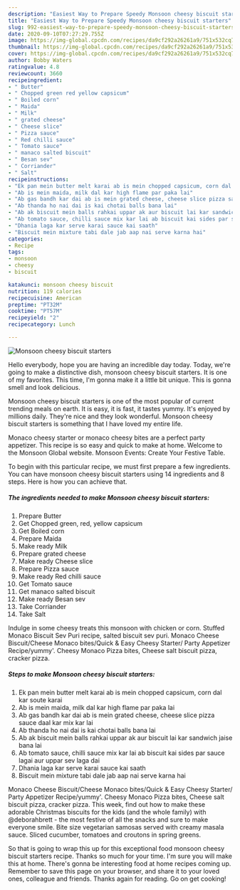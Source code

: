 ```yaml
---
description: "Easiest Way to Prepare Speedy Monsoon cheesy biscuit starters"
title: "Easiest Way to Prepare Speedy Monsoon cheesy biscuit starters"
slug: 992-easiest-way-to-prepare-speedy-monsoon-cheesy-biscuit-starters
date: 2020-09-10T07:27:29.755Z
image: https://img-global.cpcdn.com/recipes/da9cf292a26261a9/751x532cq70/monsoon-cheesy-biscuit-starters-recipe-main-photo.jpg
thumbnail: https://img-global.cpcdn.com/recipes/da9cf292a26261a9/751x532cq70/monsoon-cheesy-biscuit-starters-recipe-main-photo.jpg
cover: https://img-global.cpcdn.com/recipes/da9cf292a26261a9/751x532cq70/monsoon-cheesy-biscuit-starters-recipe-main-photo.jpg
author: Bobby Waters
ratingvalue: 4.8
reviewcount: 3660
recipeingredient:
- " Butter"
- " Chopped green red yellow capsicum"
- " Boiled corn"
- " Maida"
- " Milk"
- " grated cheese"
- " Cheese slice"
- " Pizza sauce"
- " Red chilli sauce"
- " Tomato sauce"
- " manaco salted biscuit"
- " Besan sev"
- " Corriander"
- " Salt"
recipeinstructions:
- "Ek pan mein butter melt karai ab is mein chopped capsicum, corn dal kar soute karai"
- "Ab is mein maida, milk dal kar high flame par paka lai"
- "Ab gas bandh kar dai ab is mein grated cheese, cheese slice pizza sauce daal kar mix kar lai"
- "Ab thanda ho nai dai is kai chotai balls bana lai"
- "Ab ak biscuit mein balls rahkai uppar ak aur biscuit lai kar sandwich jaise bana lai"
- "Ab tomato sauce, chilli sauce mix kar lai ab biscuit kai sides par sauce lagai aur uppar sev laga dai"
- "Dhania laga kar serve karai sauce kai saath"
- "Biscuit mein mixture tabi dale jab aap nai serve karna hai"
categories:
- Recipe
tags:
- monsoon
- cheesy
- biscuit

katakunci: monsoon cheesy biscuit 
nutrition: 119 calories
recipecuisine: American
preptime: "PT32M"
cooktime: "PT57M"
recipeyield: "2"
recipecategory: Lunch

---
```



![Monsoon cheesy biscuit starters](https://img-global.cpcdn.com/recipes/da9cf292a26261a9/751x532cq70/monsoon-cheesy-biscuit-starters-recipe-main-photo.jpg)

Hello everybody, hope you are having an incredible day today. Today, we're going to make a distinctive dish, monsoon cheesy biscuit starters. It is one of my favorites. This time, I'm gonna make it a little bit unique. This is gonna smell and look delicious.

Monsoon cheesy biscuit starters is one of the most popular of current trending meals on earth. It is easy, it is fast, it tastes yummy. It's enjoyed by millions daily. They're nice and they look wonderful. Monsoon cheesy biscuit starters is something that I have loved my entire life.

Monaco cheesy starter or monaco cheesy bites are a perfect party appetizer. This recipe is so easy and quick to make at home. Welcome to the Monsoon Global website. Monsoon Events: Create Your Festive Table.


To begin with this particular recipe, we must first prepare a few ingredients. You can have monsoon cheesy biscuit starters using 14 ingredients and 8 steps. Here is how you can achieve that.

<!--inarticleads1-->

##### The ingredients needed to make Monsoon cheesy biscuit starters:

1. Prepare  Butter
1. Get  Chopped green, red, yellow capsicum
1. Get  Boiled corn
1. Prepare  Maida
1. Make ready  Milk
1. Prepare  grated cheese
1. Make ready  Cheese slice
1. Prepare  Pizza sauce
1. Make ready  Red chilli sauce
1. Get  Tomato sauce
1. Get  manaco salted biscuit
1. Make ready  Besan sev
1. Take  Corriander
1. Take  Salt


Indulge in some cheesy treats this monsoon with chicken or corn. Stuffed Monaco Biscuit Sev Puri recipe, salted biscuit sev puri. Monaco Cheese Biscuit/Cheese Monaco bites/Quick &amp; Easy Cheesy Starter/ Party Appetizer Recipe/yummy&#39;. Cheesy Monaco Pizza bites, Cheese salt biscuit pizza, cracker pizza. 

<!--inarticleads2-->

##### Steps to make Monsoon cheesy biscuit starters:

1. Ek pan mein butter melt karai ab is mein chopped capsicum, corn dal kar soute karai
1. Ab is mein maida, milk dal kar high flame par paka lai
1. Ab gas bandh kar dai ab is mein grated cheese, cheese slice pizza sauce daal kar mix kar lai
1. Ab thanda ho nai dai is kai chotai balls bana lai
1. Ab ak biscuit mein balls rahkai uppar ak aur biscuit lai kar sandwich jaise bana lai
1. Ab tomato sauce, chilli sauce mix kar lai ab biscuit kai sides par sauce lagai aur uppar sev laga dai
1. Dhania laga kar serve karai sauce kai saath
1. Biscuit mein mixture tabi dale jab aap nai serve karna hai


Monaco Cheese Biscuit/Cheese Monaco bites/Quick &amp; Easy Cheesy Starter/ Party Appetizer Recipe/yummy&#39;. Cheesy Monaco Pizza bites, Cheese salt biscuit pizza, cracker pizza. This week, find out how to make these adorable Christmas biscuits for the kids (and the whole family) with @deborahbrett - the most festive of all the snacks and sure to make everyone smile. Bite size vegetarian samosas served with creamy masala sauce. Sliced cucumber, tomatoes and croutons in spring greens. 

So that is going to wrap this up for this exceptional food monsoon cheesy biscuit starters recipe. Thanks so much for your time. I'm sure you will make this at home. There's gonna be interesting food at home recipes coming up. Remember to save this page on your browser, and share it to your loved ones, colleague and friends. Thanks again for reading. Go on get cooking!
